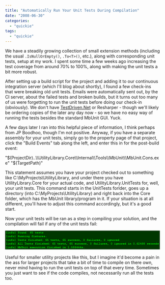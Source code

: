 ```yaml
---
title: "Automatically Run Your Unit Tests During Compilation"
date: "2008-06-30"
categories: 
  - "quickie"
tags: 
  - "quickie"
---
```


We have a steadily growing collection of small extension methods (including the usual `.IsNullOrEmpty()`, `.To<T>()`, etc.), along with corresponding unit tests, setup at my work. I spent some time a few weeks ago increasing the test coverage from around 70% to 100%, along with making the unit tests a bit more robust.

After setting up a build script for the project and adding it to our continuous integration server (which I'll blog about shortly), I found a few check-ins that were breaking old unit tests. Emails were automatically sent out, by the CI server, about the failed tests and broken builds, but it turns out too many of us were forgetting to run the unit tests before doing our check-in (obviously). We don't have [TestDriven.Net](http://www.testdriven.net/) or Resharper - though we'll likely be ordering copies of the later any day now - so we have no easy way of running the tests besides the standard MbUnit GUI. Yuck.

A few days later I ran into this helpful piece of information, I think perhaps from JP Boodhoo, though I'm not positive. Anyway, if you have a separate assembly for your unit tests, simply go to the property page of that project, click the "Build Events" tab along the left, and enter this in for the post-build event:

"$(ProjectDir)..\\UtilityLibrary.Core\\Internal\\Tools\\MbUnit\\MbUnit.Cons.exe" "$(TargetPath)"

This statement assumes you have your project checked out to something like C:\\MyProjects\\UtilityLibrary, and under there you have UtilityLibrary.Core for your actual code, and UtilityLibrary.UnitTests for, well, your unit tests. This command starts in the UnitTests forlder, goes up a directory (into C:\\MyProjects\\UtilityLibrary) and right back into the Core folder, which has the MbUnit library/program in it. If your situation is at all different, you'll have to adjust this command accordingly, but it's a good start.

Now your unit tests will be ran as a step in compiling your solution, and the compilation will fail if any of the unit tests fail:

![](images/compilation-test-unit-run.png "Running Unit Tests on Compilation")

Useful for smaller utility projects like this, but I imagine it'd become a pain in the ass for larger projects that take a bit of time to compile on there own, never mind having to run the unit tests on top of that every time. Sometimes you just want to see if the code compiles, not necessarily run all the tests too.

